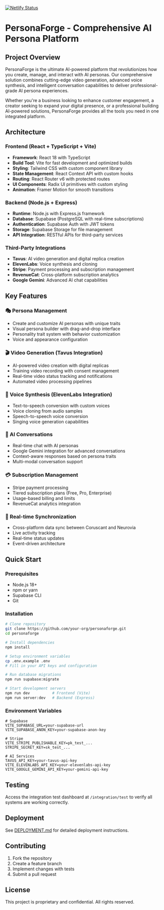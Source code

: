 [![Netlify Status](https://api.netlify.com/api/v1/badges/6022dada-0156-429d-949a-f3403d31861b/deploy-status)](https://app.netlify.com/projects/classy-blini-7fca23/deploys)
# PersonaForge - Comprehensive AI Persona Platform

## Project Overview

PersonaForge is the ultimate AI-powered platform that revolutionizes how you create, manage, and interact with AI personas. Our comprehensive solution combines cutting-edge video generation, advanced voice synthesis, and intelligent conversation capabilities to deliver professional-grade AI persona experiences.

Whether you're a business looking to enhance customer engagement, a creator seeking to expand your digital presence, or a professional building AI-powered solutions, PersonaForge provides all the tools you need in one integrated platform.

## Architecture

### Frontend (React + TypeScript + Vite)
- **Framework**: React 18 with TypeScript
- **Build Tool**: Vite for fast development and optimized builds
- **Styling**: Tailwind CSS with custom component library
- **State Management**: React Context API with custom hooks
- **Routing**: React Router v6 with protected routes
- **UI Components**: Radix UI primitives with custom styling
- **Animation**: Framer Motion for smooth transitions

### Backend (Node.js + Express)
- **Runtime**: Node.js with Express.js framework
- **Database**: Supabase (PostgreSQL with real-time subscriptions)
- **Authentication**: Supabase Auth with JWT tokens
- **Storage**: Supabase Storage for file management
- **API Integration**: RESTful APIs for third-party services

### Third-Party Integrations
- **Tavus**: AI video generation and digital replica creation
- **ElevenLabs**: Voice synthesis and cloning
- **Stripe**: Payment processing and subscription management
- **RevenueCat**: Cross-platform subscription analytics
- **Google Gemini**: Advanced AI chat capabilities

## Key Features

### 🎭 Persona Management
- Create and customize AI personas with unique traits
- Visual persona builder with drag-and-drop interface
- Personality trait system with behavior customization
- Voice and appearance configuration

### 🎬 Video Generation (Tavus Integration)
- AI-powered video creation with digital replicas
- Training video recording with consent management
- Real-time video status tracking and notifications
- Automated video processing pipelines

### 🎵 Voice Synthesis (ElevenLabs Integration)
- Text-to-speech conversion with custom voices
- Voice cloning from audio samples
- Speech-to-speech voice conversion
- Singing voice generation capabilities

### 💬 AI Conversations
- Real-time chat with AI personas
- Google Gemini integration for advanced conversations
- Context-aware responses based on persona traits
- Multi-modal conversation support

### 💳 Subscription Management
- Stripe payment processing
- Tiered subscription plans (Free, Pro, Enterprise)
- Usage-based billing and limits
- RevenueCat analytics integration

### 🔄 Real-time Synchronization
- Cross-platform data sync between Coruscant and Neurovia
- Live activity tracking
- Real-time status updates
- Event-driven architecture

## Quick Start

### Prerequisites
- Node.js 18+
- npm or yarn
- Supabase CLI
- Git

### Installation
```bash
# Clone repository
git clone https://github.com/your-org/personaforge.git
cd personaforge

# Install dependencies
npm install

# Setup environment variables
cp .env.example .env
# Fill in your API keys and configuration

# Run database migrations
npm run supabase:migrate

# Start development servers
npm run dev          # Frontend (Vite)
npm run server:dev   # Backend (Express)
```

### Environment Variables
```env
# Supabase
VITE_SUPABASE_URL=your-supabase-url
VITE_SUPABASE_ANON_KEY=your-supabase-anon-key

# Stripe
VITE_STRIPE_PUBLISHABLE_KEY=pk_test_...
STRIPE_SECRET_KEY=sk_test_...

# AI Services
TAVUS_API_KEY=your-tavus-api-key
VITE_ELEVENLABS_API_KEY=your-elevenlabs-api-key
VITE_GOOGLE_GEMINI_API_KEY=your-gemini-api-key
```

## Testing

Access the integration test dashboard at `/integration/test` to verify all systems are working correctly.

## Deployment

See [DEPLOYMENT.md](./DEPLOYMENT.md) for detailed deployment instructions.

## Contributing

1. Fork the repository
2. Create a feature branch
3. Implement changes with tests
4. Submit a pull request

## License

This project is proprietary and confidential. All rights reserved.
